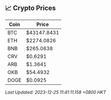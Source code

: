## 📈 Crypto Prices

| Coin | Price |
| ---- | ----- |
| BTC | $43147.8431 |
| ETH | $2274.0826 |
| BNB | $265.0638 |
| CRV | $0.6291 |
| ARB | $1.3641 |
| OKB | $54.4932 |
| DOGE | $0.0925 |

_Last Updated: 2023-12-25 11:41:11.158 +0800 HKT_